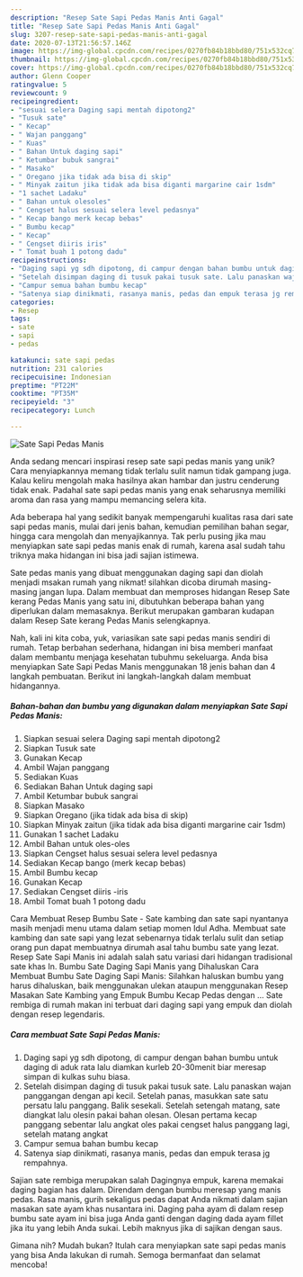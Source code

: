 ```yaml
---
description: "Resep Sate Sapi Pedas Manis Anti Gagal"
title: "Resep Sate Sapi Pedas Manis Anti Gagal"
slug: 3207-resep-sate-sapi-pedas-manis-anti-gagal
date: 2020-07-13T21:56:57.146Z
image: https://img-global.cpcdn.com/recipes/0270fb84b18bbd80/751x532cq70/sate-sapi-pedas-manis-foto-resep-utama.jpg
thumbnail: https://img-global.cpcdn.com/recipes/0270fb84b18bbd80/751x532cq70/sate-sapi-pedas-manis-foto-resep-utama.jpg
cover: https://img-global.cpcdn.com/recipes/0270fb84b18bbd80/751x532cq70/sate-sapi-pedas-manis-foto-resep-utama.jpg
author: Glenn Cooper
ratingvalue: 5
reviewcount: 9
recipeingredient:
- "sesuai selera Daging sapi mentah dipotong2"
- "Tusuk sate"
- " Kecap"
- " Wajan panggang"
- " Kuas"
- " Bahan Untuk daging sapi"
- " Ketumbar bubuk sangrai"
- " Masako"
- " Oregano jika tidak ada bisa di skip"
- " Minyak zaitun jika tidak ada bisa diganti margarine cair 1sdm"
- "1 sachet Ladaku"
- " Bahan untuk olesoles"
- " Cengset halus sesuai selera level pedasnya"
- " Kecap bango merk kecap bebas"
- " Bumbu kecap"
- " Kecap"
- " Cengset diiris iris"
- " Tomat buah 1 potong dadu"
recipeinstructions:
- "Daging sapi yg sdh dipotong, di campur dengan bahan bumbu untuk daging di aduk rata lalu diamkan kurleb 20-30menit biar meresap simpan di kulkas suhu biasa."
- "Setelah disimpan daging di tusuk pakai tusuk sate. Lalu panaskan wajan panggangan dengan api kecil. Setelah panas, masukkan sate satu persatu lalu panggang. Balik sesekali. Setelah setengah matang, sate diangkat lalu olesin pakai bahan olesan. Olesan pertama kecap panggang sebentar lalu angkat oles pakai cengset halus panggang lagi, setelah matang angkat"
- "Campur semua bahan bumbu kecap"
- "Satenya siap dinikmati, rasanya manis, pedas dan empuk terasa jg rempahnya."
categories:
- Resep
tags:
- sate
- sapi
- pedas

katakunci: sate sapi pedas 
nutrition: 231 calories
recipecuisine: Indonesian
preptime: "PT22M"
cooktime: "PT35M"
recipeyield: "3"
recipecategory: Lunch

---
```



![Sate Sapi Pedas Manis](https://img-global.cpcdn.com/recipes/0270fb84b18bbd80/751x532cq70/sate-sapi-pedas-manis-foto-resep-utama.jpg)

Anda sedang mencari inspirasi resep sate sapi pedas manis yang unik? Cara menyiapkannya memang tidak terlalu sulit namun tidak gampang juga. Kalau keliru mengolah maka hasilnya akan hambar dan justru cenderung tidak enak. Padahal sate sapi pedas manis yang enak seharusnya memiliki aroma dan rasa yang mampu memancing selera kita.

Ada beberapa hal yang sedikit banyak mempengaruhi kualitas rasa dari sate sapi pedas manis, mulai dari jenis bahan, kemudian pemilihan bahan segar, hingga cara mengolah dan menyajikannya. Tak perlu pusing jika mau menyiapkan sate sapi pedas manis enak di rumah, karena asal sudah tahu triknya maka hidangan ini bisa jadi sajian istimewa.

Sate pedas manis yang dibuat menggunakan daging sapi dan diolah menjadi msakan rumah yang nikmat! silahkan dicoba dirumah masing-masing jangan lupa. Dalam membuat dan memproses hidangan Resep Sate kerang Pedas Manis yang satu ini, dibutuhkan beberapa bahan yang diperlukan dalam memasaknya. Berikut merupakan gambaran kudapan dalam Resep Sate kerang Pedas Manis selengkapnya.


Nah, kali ini kita coba, yuk, variasikan sate sapi pedas manis sendiri di rumah. Tetap berbahan sederhana, hidangan ini bisa memberi manfaat dalam membantu menjaga kesehatan tubuhmu sekeluarga. Anda bisa menyiapkan Sate Sapi Pedas Manis menggunakan 18 jenis bahan dan 4 langkah pembuatan. Berikut ini langkah-langkah dalam membuat hidangannya.

<!--inarticleads1-->

##### Bahan-bahan dan bumbu yang digunakan dalam menyiapkan Sate Sapi Pedas Manis:

1. Siapkan sesuai selera Daging sapi mentah dipotong2
1. Siapkan Tusuk sate
1. Gunakan  Kecap
1. Ambil  Wajan panggang
1. Sediakan  Kuas
1. Sediakan  Bahan Untuk daging sapi
1. Ambil  Ketumbar bubuk sangrai
1. Siapkan  Masako
1. Siapkan  Oregano (jika tidak ada bisa di skip)
1. Siapkan  Minyak zaitun (jika tidak ada bisa diganti margarine cair 1sdm)
1. Gunakan 1 sachet Ladaku
1. Ambil  Bahan untuk oles-oles
1. Siapkan  Cengset halus sesuai selera level pedasnya
1. Sediakan  Kecap bango (merk kecap bebas)
1. Ambil  Bumbu kecap
1. Gunakan  Kecap
1. Sediakan  Cengset diiris -iris
1. Ambil  Tomat buah 1 potong dadu


Cara Membuat Resep Bumbu Sate - Sate kambing dan sate sapi nyantanya masih menjadi menu utama dalam setiap momen Idul Adha. Membuat sate kambing dan sate sapi yang lezat sebenarnya tidak terlalu sulit dan setiap orang pun dapat membuatnya dirumah asal tahu bumbu sate yang lezat. Resep Sate Sapi Manis ini adalah salah satu variasi dari hidangan tradisional sate khas In. Bumbu Sate Daging Sapi Manis yang Dihaluskan Cara Membuat Bumbu Sate Daging Sapi Manis: Silahkan haluskan bumbu yang harus dihaluskan, baik menggunakan ulekan ataupun menggunakan Resep Masakan Sate Kambing yang Empuk Bumbu Kecap Pedas dengan … Sate rembiga di rumah makan ini terbuat dari daging sapi yang empuk dan diolah dengan resep legendaris. 

<!--inarticleads2-->

##### Cara membuat Sate Sapi Pedas Manis:

1. Daging sapi yg sdh dipotong, di campur dengan bahan bumbu untuk daging di aduk rata lalu diamkan kurleb 20-30menit biar meresap simpan di kulkas suhu biasa.
1. Setelah disimpan daging di tusuk pakai tusuk sate. Lalu panaskan wajan panggangan dengan api kecil. Setelah panas, masukkan sate satu persatu lalu panggang. Balik sesekali. Setelah setengah matang, sate diangkat lalu olesin pakai bahan olesan. Olesan pertama kecap panggang sebentar lalu angkat oles pakai cengset halus panggang lagi, setelah matang angkat
1. Campur semua bahan bumbu kecap
1. Satenya siap dinikmati, rasanya manis, pedas dan empuk terasa jg rempahnya.


Sajian sate rembiga merupakan salah Dagingnya empuk, karena memakai daging bagian has dalam. Direndam dengan bumbu meresap yang manis pedas. Rasa manis, gurih sekaligus pedas dapat Anda nikmati dalam sajian masakan sate ayam khas nusantara ini. Daging paha ayam di dalam resep bumbu sate ayam ini bisa juga Anda ganti dengan daging dada ayam fillet jika itu yang lebih Anda sukai. Lebih maknyus jika di sajikan dengan saus. 

Gimana nih? Mudah bukan? Itulah cara menyiapkan sate sapi pedas manis yang bisa Anda lakukan di rumah. Semoga bermanfaat dan selamat mencoba!
